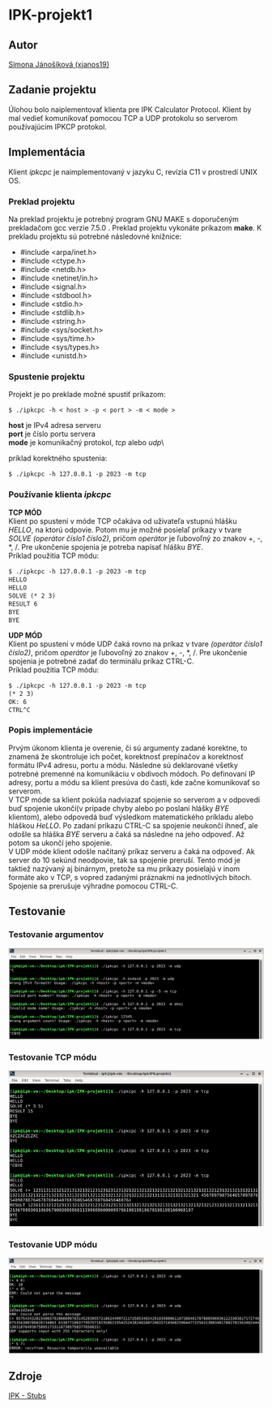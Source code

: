 # IPK-projekt1
## Autor 
[Simona Jánošíková (xjanos19)](https://git.fit.vutbr.cz/xjanos19/IPK-projekt1)

## Zadanie projektu 
Úlohou bolo naiplementovať klienta pre IPK Calculator Protocol. Klient by mal vedieť komunikovať pomocou TCP a UDP protokolu so serverom používajúcim IPKCP protokol.

## Implementácia
Klient *ipkcpc* je naimplementovaný v jazyku C, revízia C11 v prostredí UNIX OS.

### Preklad projektu
Na preklad projektu je potrebný program GNU MAKE s doporučeným prekladačom gcc verzie 7.5.0 . Preklad projektu vykonáte príkazom **make**. K prekladu projektu sú potrebné následovné knižnice:
* #include <arpa/inet.h>
* #include <ctype.h>
* #include <netdb.h>
* #include <netinet/in.h>
* #include <signal.h>
* #include <stdbool.h>
* #include <stdio.h>
* #include <stdlib.h>
* #include <string.h>
* #include <sys/socket.h>
* #include <sys/time.h>
* #include <sys/types.h>
* #include <unistd.h>

### Spustenie projektu
Projekt je po preklade možné spustiť príkazom: 
```
$ ./ipkcpc -h < host > -p < port > -m < mode > 
```
**host** je IPv4 adresa serveru \
**port** je číslo portu servera\
**mode** je komunikačný protokol, *tcp* alebo *udp*\

príklad korektného spustenia: 
```
$ ./ipkcpc -h 127.0.0.1 -p 2023 -m tcp
```

### Používanie klienta *ipkcpc*
**TCP MÓD** \
Klient po spustení v móde TCP očakáva od uživateľa vstupnú hlášku *HELLO*, na ktorú odpovie. Potom mu je možné posielaľ príkazy v tvare *SOLVE (operátor číslo1 číslo2)*, pričom *operátor* je ľubovoľný zo znakov +, -, *, /. Pre ukončenie spojenia je potreba napísať hlášku *BYE*.\
Príklad použitia TCP módu:
```
$ ./ipkcpc -h 127.0.0.1 -p 2023 -m tcp 
HELLO
HELLO
SOLVE (* 2 3)
RESULT 6
BYE
BYE
```

**UDP MÓD** \
Klient po spustení v móde UDP čaká rovno na príkaz v tvare *(operátor číslo1 číslo2)*, pričom *operátor* je ľubovoľný zo znakov +, -, *, /. Pre ukončenie spojenia je potrebné zadať do terminálu príkaz CTRL-C. \
Príklad použitia TCP módu:
```
$ ./ipkcpc -h 127.0.0.1 -p 2023 -m tcp 
(* 2 3)
OK: 6
CTRL^C
```

### Popis implementácie
Prvým úkonom klienta je overenie, či sú argumenty zadané korektne, to znamená že skontroluje ich počet, korektnosť prepínačov a korektnosť formátu IPv4 adresu, portu a módu. Následne sú deklarované všetky potrebné premenné na komunikáciu v obdivoch módoch. Po definovaní IP adresy, portu a módu sa klient presúva do časti, kde začne komunikovať so serverom. \
V TCP móde sa klient pokúša nadviazať spojenie so serverom a v odpovedi buď spojenie ukončí(v prípade chyby alebo po poslaní hlášky *BYE* klientom), alebo odpovedá buď výsledkom matematického príkladu alebo hláškou *HeLLO*. Po zadaní príkazu CTRL-C sa spojenie neukončí ihneď, ale odošle sa hláška *BYE* serveru a čaká sa následne na jeho odpoveď. Až potom sa ukončí jeho spojenie. \
V UDP móde klient odošle načitaný príkaz serveru a čaká na odpoveď. Ak server do 10 sekúnd neodpovie, tak sa spojenie preruší. Tento mód je taktiež nazývaný aj binárnym, pretože sa mu príkazy posielajú v inom formáte ako v TCP, s vopred zadanými práznakmi na jednotlivých bitoch. Spojenie sa prerušuje výhradne pomocou CTRL-C.

## Testovanie
### Testovanie argumentov
![TEST_ARGUMENTY](./test_screenshots/argumenty.png)

### Testovanie TCP módu
![TEST_TCP](./test_screenshots/tcp.png)

### Testovanie UDP módu
![TEST_UDP](./test_screenshots/udp.png)

## Zdroje 
[IPK - Stubs](https://git.fit.vutbr.cz/NESFIT/IPK-Projekty/src/branch/master/Stubs/cpp)